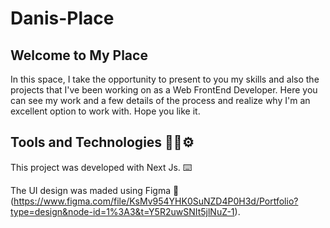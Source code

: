 # Danis-Place
## Welcome to My Place

In this space, I take the opportunity to present to you my skills and also the projects that I've been working on as a Web FrontEnd Developer. Here you can see my work and a few details of the process and realize why I'm an excellent option to work with. Hope you like it.

## Tools and Technologies 👨‍💻⚙️

This project was developed with Next Js. ⌨️

The UI design was maded using Figma 🎨 (https://www.figma.com/file/KsMv954YHK0SuNZD4P0H3d/Portfolio?type=design&node-id=1%3A3&t=Y5R2uwSNIt5jlNuZ-1).

